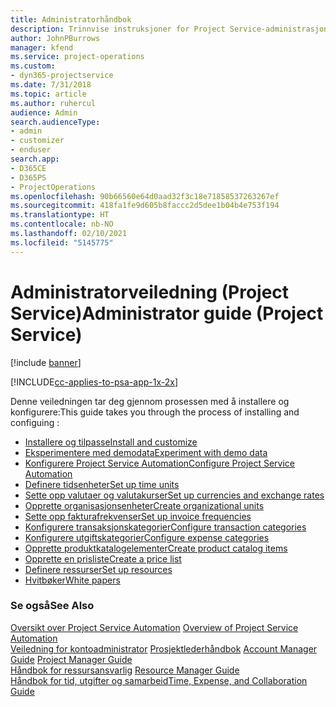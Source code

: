 ```yaml
---
title: Administratorhåndbok
description: Trinnvise instruksjoner for Project Service-administrasjon
author: JohnPBurrows
manager: kfend
ms.service: project-operations
ms.custom:
- dyn365-projectservice
ms.date: 7/31/2018
ms.topic: article
ms.author: ruhercul
audience: Admin
search.audienceType:
- admin
- customizer
- enduser
search.app:
- D365CE
- D365PS
- ProjectOperations
ms.openlocfilehash: 90b66560e64d0aad32f3c18e71858537263267ef
ms.sourcegitcommit: 418fa1fe9d605b8faccc2d5dee1b04b4e753f194
ms.translationtype: HT
ms.contentlocale: nb-NO
ms.lasthandoff: 02/10/2021
ms.locfileid: "5145775"
---
```

# <a name="administrator-guide-project-service"></a><span data-ttu-id="58c6c-103">Administratorveiledning (Project Service)</span><span class="sxs-lookup"><span data-stu-id="58c6c-103">Administrator guide (Project Service)</span></span>

[!include [banner](../includes/psa-now-project-operations.md)]

[!INCLUDE[cc-applies-to-psa-app-1x-2x](../includes/cc-applies-to-psa-app-1x-2x.md)]

<span data-ttu-id="58c6c-104">Denne veiledningen tar deg gjennom prosessen med å installere og konfigurere:</span><span class="sxs-lookup"><span data-stu-id="58c6c-104">This guide takes you through the process of installing and configuing :</span></span>  
  
- [<span data-ttu-id="58c6c-105">Installere og tilpasse</span><span class="sxs-lookup"><span data-stu-id="58c6c-105">Install and customize</span></span>](install-customize.md)
- [<span data-ttu-id="58c6c-106">Eksperimentere med demodata</span><span class="sxs-lookup"><span data-stu-id="58c6c-106">Experiment with demo data</span></span>](use-demo-data.md)
- [<span data-ttu-id="58c6c-107">Konfigurere Project Service Automation</span><span class="sxs-lookup"><span data-stu-id="58c6c-107">Configure Project Service Automation</span></span>](configure.md)
- [<span data-ttu-id="58c6c-108">Definere tidsenheter</span><span class="sxs-lookup"><span data-stu-id="58c6c-108">Set up time units</span></span>](set-up-time-units.md)
- [<span data-ttu-id="58c6c-109">Sette opp valutaer og valutakurser</span><span class="sxs-lookup"><span data-stu-id="58c6c-109">Set up currencies and exchange rates</span></span>](set-up-currencies-exchange-rates.md)
- [<span data-ttu-id="58c6c-110">Opprette organisasjonsenheter</span><span class="sxs-lookup"><span data-stu-id="58c6c-110">Create organizational units</span></span>](create-organizational-units.md)
- [<span data-ttu-id="58c6c-111">Sette opp fakturafrekvenser</span><span class="sxs-lookup"><span data-stu-id="58c6c-111">Set up invoice frequencies</span></span>](set-up-invoice-frequencies.md)
- [<span data-ttu-id="58c6c-112">Konfigurere transaksjonskategorier</span><span class="sxs-lookup"><span data-stu-id="58c6c-112">Configure transaction categories</span></span>](configure-transaction-categories.md)
- [<span data-ttu-id="58c6c-113">Konfigurere utgiftskategorier</span><span class="sxs-lookup"><span data-stu-id="58c6c-113">Configure expense categories</span></span>](configure-expense-categories.md)
- [<span data-ttu-id="58c6c-114">Opprette produktkatalogelementer</span><span class="sxs-lookup"><span data-stu-id="58c6c-114">Create product catalog items</span></span>](create-product-catalog-items.md)
- [<span data-ttu-id="58c6c-115">Opprette en prisliste</span><span class="sxs-lookup"><span data-stu-id="58c6c-115">Create a price list</span></span>](create-price-list.md)
- [<span data-ttu-id="58c6c-116">Definere ressurser</span><span class="sxs-lookup"><span data-stu-id="58c6c-116">Set up resources</span></span>](set-up-resources.md)
- [<span data-ttu-id="58c6c-117">Hvitbøker</span><span class="sxs-lookup"><span data-stu-id="58c6c-117">White papers</span></span>](white-papers.md)
  
### <a name="see-also"></a><span data-ttu-id="58c6c-118">Se også</span><span class="sxs-lookup"><span data-stu-id="58c6c-118">See Also</span></span>  
 <span data-ttu-id="58c6c-119">[Oversikt over Project Service Automation](../psa/overview.md)  </span><span class="sxs-lookup"><span data-stu-id="58c6c-119">[Overview of Project Service Automation](../psa/overview.md)  </span></span>  
 <span data-ttu-id="58c6c-120">[Veiledning for kontoadministrator](../psa/account-manager-guide.md) [Prosjektlederhåndbok](../psa/project-manager-guide.md) </span><span class="sxs-lookup"><span data-stu-id="58c6c-120">[Account Manager Guide](../psa/account-manager-guide.md) [Project Manager Guide](../psa/project-manager-guide.md) </span></span>  
 <span data-ttu-id="58c6c-121">[Håndbok for ressursansvarlig](../psa/resource-manager-guide.md) </span><span class="sxs-lookup"><span data-stu-id="58c6c-121">[Resource Manager Guide](../psa/resource-manager-guide.md) </span></span>  
 [<span data-ttu-id="58c6c-122">Håndbok for tid, utgifter og samarbeid</span><span class="sxs-lookup"><span data-stu-id="58c6c-122">Time, Expense, and Collaboration Guide</span></span>](../psa/time-expense-collaboration-guide.md)
